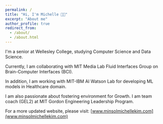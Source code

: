```yaml
---
permalink: /
title: "Hi, I'm Michelle 👋🏻"
excerpt: "About me"
author_profile: true
redirect_from: 
  - /about/
  - /about.html
---
```


I'm a senior at Wellesley College, studying Computer Science and Data Science. 

Currently, I am collaborating with MIT Media Lab Fluid Interfaces Group on Brain-Computer Interfaces (BCI).

In addition, I am working with MIT-IBM AI Watson Lab for developing ML models in Healthcare domain. 

I am also passionate about fostering environment for Growth. I am team coach (GEL2) at MIT Gordon Engineering Leadership Program.  

For a more updated website, please visit: [www.minsolmichellekim.com](www.minsolmichellekim.com)
